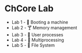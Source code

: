 # ChCore Lab

* Lab 1 - 🍷 Booting a machine
* Lab 2 - 🍸 Memory  management
* Lab 3 - 🍹 User processes
* Lab 4 - 🍺 Multiprocessing
* Lab 5 - 🍨  File System
